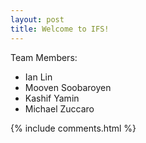 ```yaml
---
layout: post
title: Welcome to IFS!
---
```


Team Members:

- Ian Lin
- Mooven Soobaroyen
- Kashif Yamin
- Michael Zuccaro

<html>
{% include comments.html %}
</html>
